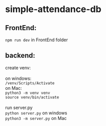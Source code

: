 # simple-attendance-db

## FrontEnd:
`npm run dev` in FrontEnd folder

## backend: <br>

create venv:<br><br>
on windows: <br>
`/venv/Scripts/Activate` 
<br>
on Mac: <br>
`python3 -m venv venv` <br>
`source venv/bin/activate`
<br><br>
run server.py <br>
`python server.py` on windows <br>
`python3 -m server.py` on Mac





